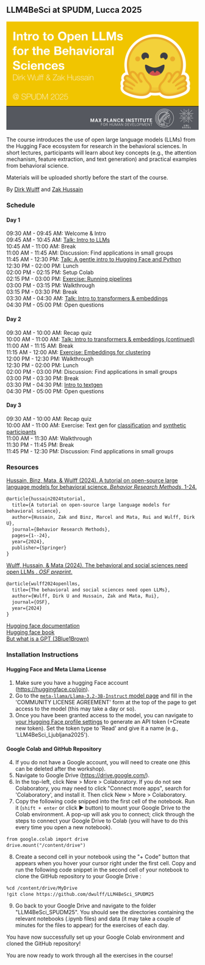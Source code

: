 ## LLM4BeSci at SPUDM, Lucca 2025

![cover image](cover.png)

The course introduces the use of open large language models (LLMs) from the Hugging Face ecosystem for research in the behavioral sciences. In short lectures, participants will learn about key concepts (e.g., the attention mechanism, feature extraction, and text generation) and practical examples from behavioral science.

Materials will be uploaded shortly before the start of the course.

By [Dirk Wulff](https://www.mpib-berlin.mpg.de/person/93374/2549) and [Zak Hussain](https://zak-hussain.github.io/)

### Schedule

#### Day 1
<font style="font-size:10">09:30 AM - 09:45 AM: Welcome & Intro<br>
09:45 AM - 10:45 AM: [Talk: Intro to LLMs]()<br>
10:45 AM - 11:00 AM: Break<br>
11:00 AM - 11:45 AM: Discussion: Find applications in small groups<br>
11:45 AM - 12:30 PM: [Talk: A gentle intro to Hugging Face and Python]()<br>
12:30 PM - 02:00 PM: Lunch<br>
02:00 PM - 02:15 PM: Setup Colab<br>
02:15 PM - 03:00 PM: [Exercise: Running pipelines](day_1/day_1.ipynb)<br>
03:00 PM - 03:15 PM: Walkthrough<br>
03:15 PM - 03:30 PM: Break<br>
03:30 AM - 04:30 AM: [Talk: Intro to transformers & embeddings]()<br>
04:30 PM - 05:00 PM: Open questions<br>

#### Day 2
09:30 AM - 10:00 AM: Recap quiz<br>
10:00 AM - 11:00 AM: [Talk: Intro to transformers & embeddings (continued)]()<br>
11:00 AM - 11:15 AM: Break<br>
11:15 AM - 12:00 AM: [Exercise: Embeddings for clustering](day_2/day_2a.ipynb)<br>
12:00 PM - 12:30 PM: Walkthrough<br>
12:30 PM - 02:00 PM: Lunch<br>
02:00 PM - 03:00 PM: Discussion: Find applications in small groups<br>
03:00 PM - 03:30 PM: Break<br>
03:30 PM - 04:30 PM: [Intro to textgen]()<br>
04:30 PM - 05:00 PM: Open questions<br>

#### Day 3
09:30 AM - 10:00 AM: Recap quiz<br>
10:00 AM - 11:00 AM: Exercise: Text gen for [classification](day_3/day_3a.ipynb) and [synthetic participants](day_3/day_3b.ipynb)<br>
11:00 AM - 11:30 AM: Walkthrough<br>
11:30 PM - 11:45 PM: Break<br>
11:45 PM - 12:30 PM: Discussion: Find applications in small groups<br>

### Resources
<a href="https://doi.org/10.3758/s13428-024-02455-8">Hussain, Binz, Mata, & Wulff (2024). A tutorial on open-source large language models for behavioral science. *Behavior Research Methods*, 1-24.
</a>
```
@article{hussain2024tutorial,
  title={A tutorial on open-source large language models for behavioral science},
  author={Hussain, Zak and Binz, Marcel and Mata, Rui and Wulff, Dirk U},
  journal={Behavior Research Methods},
  pages={1--24},
  year={2024},
  publisher={Springer}
}
```

<a href="https://osf.io/preprints/osf/ybvzs_v1">Wulff, Hussain, & Mata (2024). The behavioral and social sciences need open LLMs
. *OSF preprint*.
</a>
```
@article{wulff2024openllms,
  title={The behavioral and social sciences need open LLMs},
  author={Wulff, Dirk U and Hussain, Zak and Mata, Rui},
  journal={OSF},
  year={2024}
}
```

[Hugging face documentation](https://huggingface.co/docs)<br>
[Hugging face book](https://transformersbook.com/)<br>
[But what is a GPT (3Blue1Brown)](https://www.youtube.com/watch?v=wjZofJX0v4M&list=PLZHQObOWTQDNU6R1_67000Dx_ZCJB-3pi&index=5)<br>

### Installation Instructions

#### Hugging Face and Meta Llama License
1. Make sure you have a hugging Face account (https://huggingface.co/join).
2. Go to the [`meta-llama/Llama-3.2-3B-Instruct` model page](https://huggingface.co/meta-llama/Llama-3.2-3B-Instruct) and fill in the 'COMMUNITY LICENSE AGREEMENT' form at the top of the page to get access to the model (this may take a day or so).
3. Once you have been granted access to the model, you can navigate to [your Hugging Face profile settings](https://huggingface.co/settings/tokens) to generate an API token (+Create new token). Set the token type to 'Read' and give it a name (e.g., 'LLM4BeSci_Ljubljana2025').

#### Google Colab and GitHub Repository
4. If you do not have a Google account, you will need to create one (this can be deleted after the workshop).
5. Navigate to Google Drive (https://drive.google.com/).
6. In the top-left, click New > More > Colaboratory. If you do not see Colaboratory, you may need to click "Connect more apps", 
search for 'Colaboratory', and install it. Then click New > More > Colaboratory.
7. Copy the following code snipped into the first cell of the notebook. Run it (```shift + enter``` or click &#9658; button) to mount your Google Drive to the Colab environment.
A pop-up will ask you to connect; click through the steps to connect your Google Drive to Colab (you will have to do this
every time you open a new notebook).
```
from google.colab import drive
drive.mount("/content/drive")
```
8. Create a second cell in your notebook using the "+ Code" button that appears when you hover your cursor right under the first cell. Copy and run the following code snippet in the second cell of your notebook to clone the GitHub repository to your Google Drive :
```
%cd /content/drive/MyDrive
!git clone https://github.com/dwulff/LLM4BeSci_SPUDM25
```
9. Go back to your Google Drive and navigate to the folder "LLM4BeSci_SPUDM25". You should see the directories containing the relevant notebooks (.ipynb files) and data (it may take  a couple of minutes for the files to appear) for the exercises of each day.

You have now successfully set up your Google Colab environment and cloned the GitHub repository! 

You are now ready to work through all the exercises in the course! 
